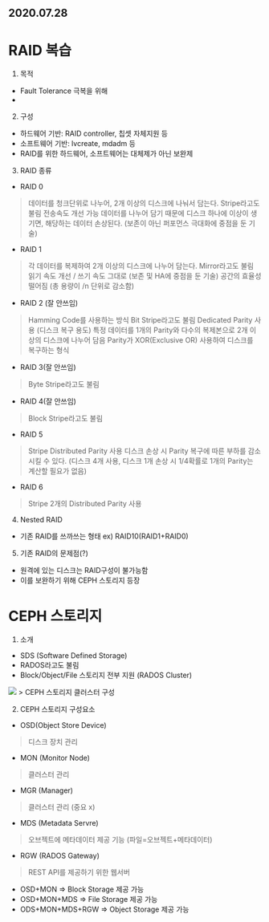 2020.07.28
----------

RAID 복습
========
1) 목적
* Fault Tolerance 극복을 위해
* 
2) 구성
* 하드웨어 기반: RAID controller, 칩셋 자체지원 등
* 소프트웨어 기반: lvcreate, mdadm 등
* RAID를 위한 하드웨어, 소프트웨어는 대체제가 아닌 보완제

3) RAID 종류
* RAID 0
> 데이터를 청크단위로 나누어, 2개 이상의 디스크에 나눠서 담는다.
> Stripe라고도 불림
> 전송속도 개선 가능
> 데이터를 나누어 담기 때문에 디스크 하나에 이상이 생기면, 해당하는 데이터 손상된다. (보존이 아닌 퍼포먼스 극대화에 중점을 둔 기술)

* RAID 1
> 각 데이터를 복제하여 2개 이상의 디스크에 나누어 담는다. 
> Mirror라고도 불림
> 읽기 속도 개선 / 쓰기 속도 그대로 (보존 및 HA에 중점을 둔 기술)
> 공간의 효율성 떨어짐 (총 용량이 /n 단위로 감소함)

* RAID 2 (잘 안쓰임)
> Hamming Code를 사용하는 방식
> Bit Stripe라고도 불림
> Dedicated Parity 사용 (디스크 복구 용도)
> 특정 데이터를 1개의 Parity와 다수의 복제본으로 2개 이상의 디스크에 나누어 담음
> Parity가 XOR(Exclusive OR) 사용하여 디스크를 복구하는 형식

* RAID 3(잘 안쓰임)
> Byte Stripe라고도 불림

* RAID 4(잘 안쓰임)
> Block Stripe라고도 불림

* RAID 5
> Stripe
> Distributed Parity 사용
> 디스크 손상 시 Parity 복구에 따른 부하를 감소시킬 수 있다. (디스크 4개 사용, 디스크 1개 손상 시 1/4확률로 1개의 Parity는 계산할 필요가 없음)

* RAID 6
> Stripe
> 2개의 Distributed Parity 사용

4) Nested RAID
* 기존 RAID를 쓰까쓰는 형태
ex) RAID10(RAID1+RAID0)

5) 기존 RAID의 문제점(?)
* 원격에 있는 디스크는 RAID구성이 불가능함
* 이를 보완하기 위해 CEPH 스토리지 등장

CEPH 스토리지
===========
1) 소개 
* SDS (Software Defined Storage)
* RADOS라고도 불림
* Block/Object/File 스토리지 전부 지원 (RADOS Cluster)
<img src=https://docs.ceph.com/docs/firefly/_images/stack.png>
> CEPH 스토리지 클러스터 구성

2) CEPH 스토리지 구성요소
* OSD(Object Store Device)
> 디스크 장치 관리
* MON (Monitor Node)
> 클러스터 관리
* MGR (Manager)
> 클러스터 관리 (중요 x)
* MDS (Metadata Servre)
> 오브젝트에 메타데이터 제공 기능 (파일=오브젝트+메타데이터)
* RGW (RADOS Gateway)
> REST API를 제공하기 위한 웹서버

* OSD+MON => Block Storage 제공 가능
* OSD+MON+MDS => File Storage 제공 가능
* ODS+MON+MDS+RGW => Object Storage 제공 가능
